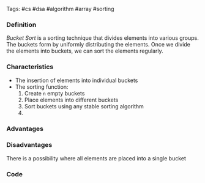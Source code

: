 Tags: #cs #dsa #algorithm #array #sorting
### Definition
*Bucket Sort* is a sorting technique that divides elements into various groups. The buckets form by uniformly distributing the elements. Once we divide the elements into buckets, we can sort the elements regularly.
### Characteristics
- The insertion of elements into individual buckets
- The sorting function:
	1. Create `n` empty buckets
	2. Place elements into different buckets
	3. Sort buckets using any stable sorting algorithm
	4. 
### Advantages

### Disadvantages
There is a possibility where all elements are placed into a single bucket
### Code

```

```


